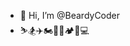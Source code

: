 - 👋 Hi, I’m @BeardyCoder
- ⛷🏂✈️🏍🏃‍♂️🏕🎸💻

<!---
BeardyCoder/BeardyCoder is a ✨ special ✨ repository because its `README.md` (this file) appears on your GitHub profile.
You can click the Preview link to take a look at your changes.
--->

